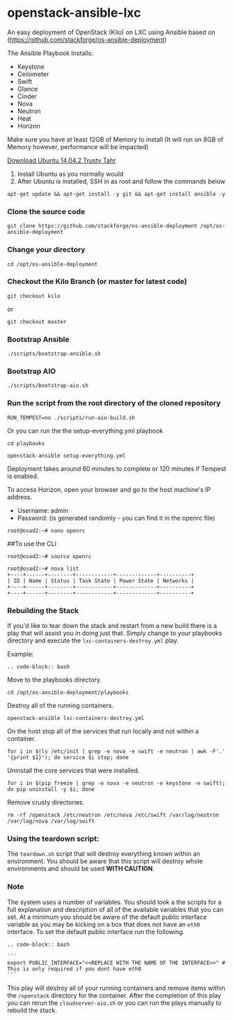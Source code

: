 # openstack-ansible-lxc
An easy deployment of OpenStack (Kilo) on LXC using Ansible based on (https://github.com/stackforge/os-ansible-deployment)

The Ansible Playbook Installs:

* Keystone
* Ceilometer
* Swift
* Glance
* Cinder
* Nova
* Neutron
* Heat
* Horizon

Make sure you have at least 12GB of Memory to install (It will run on 8GB of Memory however, performance will be impacted)
 
[Download Ubuntu 14.04.2 Trusty Tahr](http://releases.ubuntu.com/14.04/ubuntu-14.04.2-server-amd64.iso)

1. Install Ubuntu as you normally would
2. After Ubuntu is installed, SSH in as root and follow the commands below

```
apt-get update && apt-get install -y git && apt-get install ansible -y
```

### Clone the source code
```
git clone https://github.com/stackforge/os-ansible-deployment /opt/os-ansible-deployment
```
### Change your directory
```
cd /opt/os-ansible-deployment
```
### Checkout the Kilo Branch (or master for latest code)
```
git checkout kilo
```
or
```
git checkout master
```

### Bootstrap Ansible
```
./scripts/bootstrap-ansible.sh
```

### Bootstrap AIO
```
./scripts/bootstrap-aio.sh
```

### Run the script from the root directory of the cloned repository
```
RUN_TEMPEST=no ./scripts/run-aio-build.sh
```

Or you can run the the setup-everything.yml playbook

```
cd playbooks
```

```
openstack-ansible setup-everything.yml
```

Deployment takes around 60 minutes to complete or 120 minutes if Tempest is enabled. 

To access Horizon, open your browser and go to the host machine's IP address. 
* Username: admin
* Password: (is generated randomly - you can find it in the openrc file)

```
root@osad2:~# nano openrc
```

##To use the CLI 

```
root@osad2:~# source openrc
```
```
root@osad2:~# nova list
+----+------+--------+------------+-------------+----------+
| ID | Name | Status | Task State | Power State | Networks |
+----+------+--------+------------+-------------+----------+
+----+------+--------+------------+-------------+----------+
```

### Rebuilding the Stack

If you'd like to tear down the stack and restart from a new build there is a play that will assist you in doing just that. Simply change to your playbooks directory and execute the ``lxc-containers-destroy.yml`` play.

Example:

```
.. code-block:: bash
```

Move to the playbooks directory.
  ```
  cd /opt/os-ansible-deployment/playbooks
  ```
  Destroy all of the running containers.
  ```
  openstack-ansible lxc-containers-destroy.yml
  ```
  On the host stop all of the services that run locally and not within a container.
  ```
  for i in $(ls /etc/init | grep -e nova -e swift -e neutron | awk -F'.' '{print $1}'); do service $i stop; done
  ```
  Uninstall the core services that were installed.
  ```
  for i in $(pip freeze | grep -e nova -e neutron -e keystone -e swift); do pip uninstall -y $i; done
  ```
  Remove crusty directories.
  ```
  rm -rf /openstack /etc/neutron /etc/nova /etc/swift /var/log/neutron /var/log/nova /var/log/swift
  ```

### Using the teardown script:
The ``teardown.sh`` script that will destroy everything known within an environment. You should be aware that this script will destroy whole environments and should be used **WITH CAUTION**.

### Note

The system uses a number of variables. You should look a the scripts for a full explanation and description of all of the available variables that you can set. At a minimum you should be aware of the default public interface variable as you may be kicking on a box that does not have an ``eth0`` interface. To set the default public interface run the following.
```
.. code-block:: bash
```
    ```
    export PUBLIC_INTERFACE="<<REPLACE WITH THE NAME OF THE INTERFACE>>" # This is only required if you dont have eth0
    ```

This play will destroy all of your running containers and remove items within the ``/openstack`` directory for the container. After the completion of this play you can rerun the ``cloudserver-aio.sh`` or you can run the plays manually to rebuild the stack.
